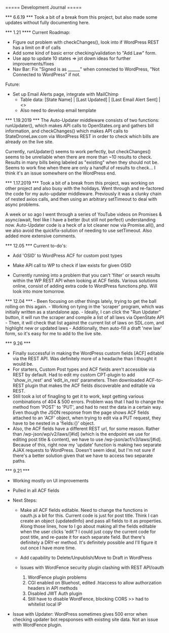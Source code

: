 ===== Development Journal =====

*** 6.6.19 ***
Took a bit of a break from this project, but also made some updates without fully documenting here.

*** 1.21 ****
Current Roadmap:
  - Figure out problem with checkChanges(), look into if WordPress REST has a limit on # of calls
  - Add some kind of basic error checking/validation to "Add Law" form.
  - Use app to update 10 states => jot down ideas for further improvements/fixes
  - Nav Bar: Fix "Signed is as ______" when connected to WordPress, "Not Connected to WordPress" if not.

Future:
  - Set up Email Alerts page, integrate with MailChimp
    - Table data: [State Name] | [Last Updated] | [Last Email Alert Sent] | <<Send Email Alert Button>>
    - Also need to develop email template


*** 1.19.2019 ***
The Auto-Updater middleware consists of two functions: runUpdater(), which makes API
calls to OpenStates.org and gathers bill information, and checkChanges() which makes API
calls to StateDroneLaw.com via WordPress REST in order to check which bills are already on
the live site.

Currently, runUpdater() seems to work perfectly, but checkChanges() seems to be unreliable
when there are more than ~10 results to check. Results in many bills being labeled as
"existing" when they should not be. Seems to work fine when there are only a handful
of results to check... I think it's an issue somewhere on the WordPress end.

*** 1.17.2019 ***
Took a bit of a break from this project, was working on other project and also busy
with the holidays. Went through and re-factored the code for my auto-updater middleware.
Previously it was a clunky chain of nested axios calls, and then using an arbitrary setTimeout
to deal with async problems.

A week or so ago I went through a series of YouTube videos on Promises & async/await, feel like I have a better
(but still not perfect) understanding now. Auto-Updater code is a heck of a lot cleaner now via Promise.all(),
and we also avoid the quickfix-solution of needing to use setTimeout. Also added more extensive comments.

*** 12.05 ***
Current to-do's:
  - Add 'OSID' to WordPress ACF for custom post types
  - Make API call to WP to check if law exists for given OSID

  - Currently running into a problem that you can't 'filter' or search results within the WP REST API when looking
  at ACF fields. Various solutions online, consist of adding extra code to WordPress functions.php. Will look into
  more tomorrow.

*** 12.04 ***
    - Been focusing on other things lately, trying to get the ball rolling on this again.
    - Working on tying in the 'scraper' program, which was initially written as a standalone app.
    - Ideally, I can click the "Run Updater" button, it will run the scraper and compile a list of all laws via OpenState API
      - Then, it will check that list against the current list of laws on SDL.com, and highlight new or updated laws
      - Additionally, then auto-fill a draft 'new law' form, so it's easy for me to add to the live site.

*** 9.26 ***
  - Finally successful in making the WordPress custom fields [ACF] editable via the REST API. Was definitely more of a headache
      than I thought it would be.
  - For starters, Custom Post types and ACF fields aren't accessible via REST by default. Had to edit
      my custom CPT-plugin to add 'show_in_rest' and 'edit_in_rest' parameters. Then downloaded ACF-to-REST plugin
      that makes the ACF fields discoverable and editable via REST.
  - Still took a lot of finagling to get it to work, kept getting various combinations of 404 & 500 errors.
      Problem was that I had to change the method from 'POST' to 'PUT', and had to nest the data in a certain way.
      Even though the JSON response from the page shows ACF fields attached to an 'ACF' object, when trying to edit
      via a PUT request, they have to be nested in a 'fields:{}' object.
  - Also, the ACF fields have a different REST url, for some reason. Rather than /wp-json/wp/v2/laws/[#id] (which is
      the endpoint we use for editing post title & content), we have to use /wp-json/acf/v3/laws/[#id]. Because of this,
      right now my 'update' function is making two separate AJAX requests to WordPress. Doesn't seem ideal, but I'm not sure
      if there's a better solution given that we have to access two separate paths.

*** 9.21 ***
  - Working mostly on UI improvements
  - Pulled in all ACF fields
  - Next Steps:
    - Make all ACF fields editable. Need to change the functions in oauth.js a bit for this.
      Current code is just for post title. Think I can create an object {updatedInfo} and
      pass all fields to it as properties. Along those lines, how to I go about making all the
      fields editable when the user clicks 'edit'? I could just copy the current code for
      post title, and re-paste it for each separate field. But there's definitely a DRY-er method.
      It's definitely possible and I'll figure it out once I have more time.
    - Add capability to Delete/Unpublish/Move to Draft in WordPress

    - Issues with WordFence security plugin clashing with REST API/oauth
      1) WordFence plugin problems
      2) CGI enabled on Bluehost, edited .htaccess to allow authorzation headers in API methods
      3) Disabled JWT Auth plugin
      4) Still have to disable WordFence, blocking CORS >> had to whitelist local IP




- Issue with Updater: WordPress sometimes gives 500 error when checking updater bot repsponses with existing site data. Not an issue with WordFence plugin.